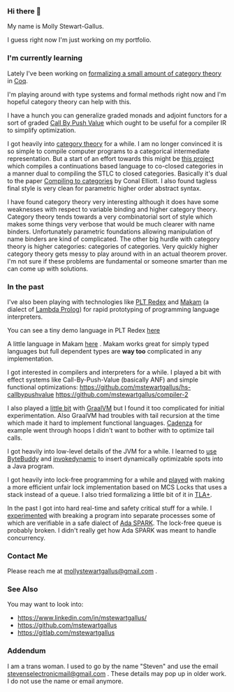 ### Hi there 👋

My name is Molly Stewart-Gallus.

I guess right now I'm just working on my portfolio.

### I'm currently learning

Lately I've been working on [formalizing a small amount of category
theory](https://github.com/mstewartgallus/category-fun) in
[Coq](https://coq.inria.fr/).

I'm playing around with type systems and formal methods right now and
I'm hopeful category theory can help with this.

I have a hunch you can generalize graded monads and adjoint functors
for a sort of graded [Call By Push
Value](https://en.wikipedia.org/wiki/Call-by-push-value) which ought
to be useful for a compiler IR to simplify optimization.

I got heavily into [category
theory](http://nlab-pages.s3.us-east-2.amazonaws.com/nlab/show/category+theory#idea)
for a while. I am no longer convinced it is so simple to compile
computer programs to a categorical intermediate representation.  But a
start of an effort towards this might be [this
project](https://github.com/mstewartgallus/prologish) which compiles a
continuations based language to co-closed categories in a manner dual
to compiling the STLC to closed categories.  Basically it's dual to
the paper [Compiling to
categories](http://conal.net/papers/compiling-to-categories/) by Conal
Elliott.  I also found tagless final style is very clean for
parametric higher order abstract syntax.

I have found category theory very interesting although it does have
some weaknesses with respect to variable binding and higher category
theory.  Category theory tends towards a very combinatorial sort of
style which makes some things very verbose that would be much clearer
with name binders.  Unfortunately parametric foundations allowing
manipulation of name binders are kind of complicated.  The other big
hurdle with category theory is higher categories: categories of
categories.  Very quickly higher category theory gets messy to play
around with in an actual theorem prover.  I'm not sure if these
problems are fundamental or someone smarter than me can come up with
solutions.

### In the past

I've also been playing with technologies like [PLT
Redex](https://redex.racket-lang.org/) and
[Makam](http://astampoulis.github.io/makam/) (a dialect of [Lambda
Prolog](https://www.lix.polytechnique.fr/~dale/lProlog/)) for rapid
prototyping of programming language interpreters.

You can see a tiny demo language in PLT Redex
[here](https://github.com/mstewartgallus/playground/blob/master/coexp.rkt)

A little language in Makam
[here](https://github.com/mstewartgallus/coc-makam) . Makam works
great for simply typed languages but full dependent types are **way
too** complicated in any implementation.

I got interested in compilers and interpreters for a while. I played a
bit with effect systems like Call-By-Push-Value (basically ANF) and
simple functional optimizations:
https://github.com/mstewartgallus/hs-callbypushvalue
https://github.com/mstewartgallus/compiler-2

I also played a [little bit](https://github.com/mstewartgallus/peacod)
with [GraalVM](https://www.graalvm.org/) but I found it too
complicated for initial experimentation.  Also GraalVM had troubles
with tail recursion at the time which made it hard to implement
functional languages.  [Cadenza](https://github.com/ekmett/cadenza)
for example went through hoops I didn't want to bother with to
optimize tail calls.

I got heavily into low-level details of the JVM for a while.  I
learned to [use](https://github.com/mstewartgallus/heaps)
[ByteBuddy](https://bytebuddy.net/) and
[invokedynamic](https://blogs.oracle.com/javamagazine/post/understanding-java-method-invocation-with-invokedynamic)
to insert dynamically optimizable spots into a Java program.

I got heavily into lock-free programming for a while and
[played](https://github.com/mstewartgallus/stacklock) with making a
more efficient unfair lock implementation based on MCS Locks that uses
a stack instead of a queue. I also tried formalizing a little bit of
it in [TLA+](https://lamport.azurewebsites.net/tla/high-level-view.html).

In the past I got into hard real-time and safety critical stuff for a
while. I
[experimented](https://github.com/mstewartgallus/linted/tree/master)
with breaking a program into separate processes some of which are
verifiable in a safe dialect of [Ada
SPARK](https://www.adacore.com/about-spark). The lock-free queue is
probably broken.  I didn't really get how Ada SPARK was meant to
handle concurrency.

### Contact Me

Please reach me at mollystewartgallus@gmail.com .

### See Also

You may want to look into:

- https://www.linkedin.com/in/mstewartgallus/
- https://github.com/mstewartgallus
- https://gitlab.com/mstewartgallus

### Addendum

I am a trans woman. I used to go by the name "Steven" and use the
email stevenselectronicmail@gmail.com . These details may pop up in
older work.  I do not use the name or email anymore.

<!--
**mstewartgallus/mstewartgallus** is a ✨ _special_ ✨ repository
because its `README.md` (this file) appears on your GitHub profile.

Here are some ideas to get you started:

- 🔭 I’m currently working on ...
- 🌱 I’m currently learning ...
- 👯 I’m looking to collaborate on ...
- 🤔 I’m looking for help with ...
- 💬 Ask me about ...
- 📫 How to reach me: ...
- 😄 Pronouns: ...
- ⚡ Fun fact: ...
-->
